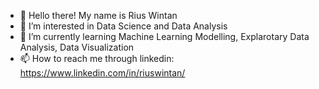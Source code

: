 - 👋 Hello there! My name is Rius Wintan
- 👀 I’m interested in Data Science and Data Analysis
- 🌱 I’m currently learning Machine Learning Modelling, Explarotary Data Analysis, Data Visualization
- 📫 How to reach me through linkedin: https://www.linkedin.com/in/riuswintan/

<!---
riuswintan/riuswintan is a ✨ special ✨ repository because its `README.md` (this file) appears on your GitHub profile.
You can click the Preview link to take a look at your changes.
--->
